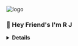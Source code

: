 ![logo](https://telegra.ph/file/538e362cbbd6ae8044b99.jpg)

### 👋 Hey Friend's I'm R J

<b><details><summary>Details</summary>

# Im Coming Soon !!
<!---
MrNikzOp/MrNikzOp is a ✨ special ✨ repository because its `README.md` (this file) appears on your GitHub profile.
You can click the Preview link to take a look at your changes.
--->




###### Copyright ©️ Milanio™™ New Face
